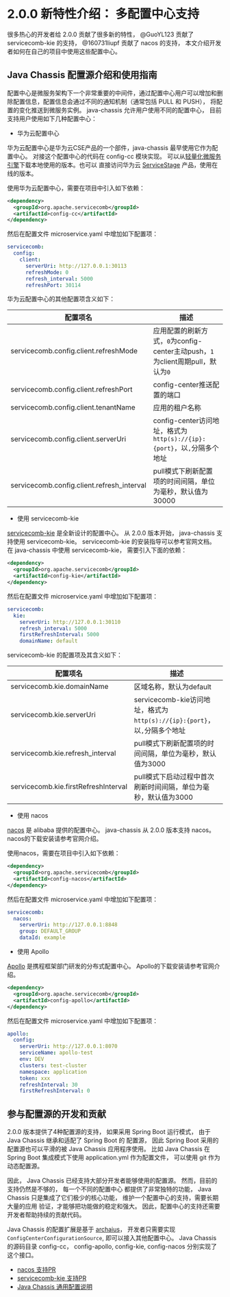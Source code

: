 # 2.0.0 新特性介绍： 多配置中心支持

很多热心的开发者给 2.0.0 贡献了很多新的特性， @GuoYL123 贡献了 servicecomb-kie 的支持， @160731liupf 贡献了 nacos
的支持， 本文介绍开发者如何在自己的项目中使用这些配置中心。

## Java Chassis 配置源介绍和使用指南

配置中心是微服务架构下一个非常重要的中间件，通过配置中心用户可以增加和删除配置信息，配置信息会通过不同的通知机制（通常包括
PULL 和 PUSH）， 将配置的变化推送到微服务实例。 java-chassis 允许用户使用不同的配置中心， 目前支持用户使用如下几种配置中心：

* 华为云配置中心

华为云配置中心是华为云CSE产品的一个部件，java-chassis 最早使用它作为配置中心。 对接这个配置中心的代码在 config-cc 模块实现。
可以从[轻量化微服务引擎](https://cse-bucket.obs.myhwclouds.com/LocalCSE/Local-CSE-1.0.3.zip)下载本地使用的版本。也可以
直接访问华为云 [ServiceStage](https://console.huaweicloud.com/servicestage) 产品，使用在线的版本。

使用华为云配置中心，需要在项目中引入如下依赖：

```xml
<dependency>
  <groupId>org.apache.servicecomb</groupId>
  <artifactId>config-cc</artifactId>
</dependency>
```

然后在配置文件 microservice.yaml 中增加如下配置项：

```yaml
servicecomb:
  config:
    client:
      serverUri: http://127.0.0.1:30113
      refreshMode: 0
      refresh_interval: 5000
      refreshPort: 30114
```

华为云配置中心的其他配置项含义如下：

|配置项名|描述|
|---|---|
|servicecomb.config.client.refreshMode|应用配置的刷新方式，`0`为config-center主动push，`1`为client周期pull，默认为`0`|
|servicecomb.config.client.refreshPort|config-center推送配置的端口|
|servicecomb.config.client.tenantName|应用的租户名称|
|servicecomb.config.client.serverUri|config-center访问地址，格式为`http(s)://{ip}:{port}`，以`,`分隔多个地址|
|servicecomb.config.client.refresh_interval|pull模式下刷新配置项的时间间隔，单位为毫秒，默认值为30000|

* 使用 servicecomb-kie

[servicecomb-kie](https://github.com/apache/servicecomb-kie) 是全新设计的配置中心。 从 2.0.0 版本开始， java-chassis 支持使用 servicecomb-kie。 
servicecomb-kie 的安装指导可以参考官网文档。 在 java-chassis 中使用 servicecomb-kie， 需要引入下面的依赖：

```xml
<dependency>
  <groupId>org.apache.servicecomb</groupId>
  <artifactId>config-kie</artifactId>
</dependency>
```

然后在配置文件 microservice.yaml 中增加如下配置项：

```yaml
servicecomb:
  kie:
    serverUri: http://127.0.0.1:30110
    refresh_interval: 5000
    firstRefreshInterval: 5000
    domainName: default
```

servicecomb-kie 的配置项及其含义如下：

|配置项名|描述|
|---|---|
|servicecomb.kie.domainName| 区域名称，默认为default |
|servicecomb.kie.serverUri|servicecomb-kie访问地址，格式为`http(s)://{ip}:{port}`，以`,`分隔多个地址|
|servicecomb.kie.refresh_interval|pull模式下刷新配置项的时间间隔，单位为毫秒，默认值为3000|
|servicecomb.kie.firstRefreshInterval|pull模式下启动过程中首次刷新时间间隔，单位为毫秒，默认值为3000|

* 使用 nacos

[nacos](https://github.com/alibaba/nacos) 是 alibaba 提供的配置中心。 java-chassis 从 2.0.0 版本支持 nacos。 
nacos的下载安装请参考官网介绍。 

使用nacos，需要在项目中引入如下依赖：

```xml
<dependency>
  <groupId>org.apache.servicecomb</groupId>
  <artifactId>config-nacos</artifactId>
</dependency>
```

然后在配置文件 microservice.yaml 中增加如下配置项：

```yaml
servicecomb:
  nacos:
    serverUri: http://127.0.0.1:8848
    group: DEFAULT_GROUP
    dataId: example
```

* 使用 Apollo

[Apollo](https://github.com/ctripcorp/apollo) 是携程框架部门研发的分布式配置中心。 Apollo的下载安装请参考官网介绍。 

```xml
<dependency>
  <groupId>org.apache.servicecomb</groupId>
  <artifactId>config-apollo</artifactId>
</dependency>
```

然后在配置文件 microservice.yaml 中增加如下配置项：

```yaml
apollo:
  config:
    serverUri: http://127.0.0.1:8070
    serviceName: apollo-test
    env: DEV
    clusters: test-cluster
    namespace: application
    token: xxx
    refreshInterval: 30
    firstRefreshInterval: 0
```

## 参与配置源的开发和贡献

2.0.0 版本提供了4种配置源的支持， 如果采用 Spring Boot 运行模式， 由于 Java Chassis 继承和适配了 Spring Boot 的
配置源，  因此 Spring Boot 采用的配置源也可以平滑的被 Java Chassis 应用程序使用。 比如 Java Chassis 在 Spring Boot
集成模式下使用 application.yml 作为配置文件， 可以使用 git 作为动态配置源。 

因此， Java Chassis 已经支持大部分开发者能够使用的配置源。 然而，目前的支持仍然是不够的， 每一个不同的配置中心
都提供了非常独特的功能， Java Chassis 只是集成了它们极少的核心功能， 维护一个配置中心的支持，需要长期大量的应用
验证，才能够把功能做的稳定和强大。 因此，配置中心的支持还需要开发者帮助持续的贡献代码。

Java Chassis 的配置扩展是基于 [archaius](https://github.com/Netflix/archaius)， 开发者只需要实现 `ConfigCenterConfigurationSource`,
即可以接入其他配置中心。 Java Chassis 的源码目录 config-cc， config-apollo, config-kie, config-nacos 分别实现了
这个接口。 

* [nacos 支持PR](https://github.com/apache/servicecomb-java-chassis/pull/1405)
* [servicecomb-kie 支持PR](https://github.com/apache/servicecomb-java-chassis/pull/1518)
* [Java Chassis 通用配置说明](http://localhost:8000/config/general-config/)
